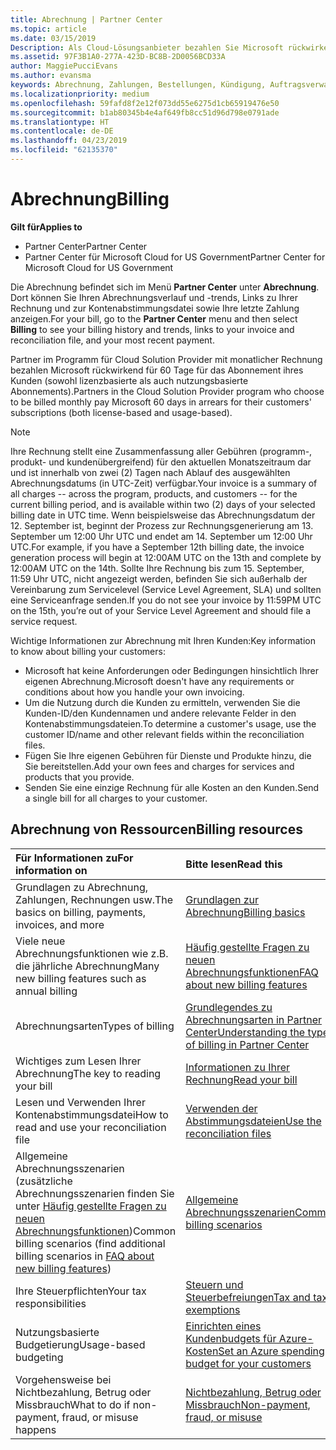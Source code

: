 ```yaml
---
title: Abrechnung | Partner Center
ms.topic: article
ms.date: 03/15/2019
Description: Als Cloud-Lösungsanbieter bezahlen Sie Microsoft rückwirkend für 60 Tage für die lizenzbasierten und die nutzungsbasierten Abonnements Ihrer Kunden.
ms.assetid: 97F3B1A0-277A-423D-BC8B-2D0056BCD33A
author: MaggiePucciEvans
ms.author: evansma
keywords: Abrechnung, Zahlungen, Bestellungen, Kündigung, Auftragsverwaltung, Nichtbezahlung, Betrug, Missbrauch, Steuern, Steuerbefreiungen, Kontenabstimmungsdateien, Kontenabstimmungsdatei
ms.localizationpriority: medium
ms.openlocfilehash: 59fafd8f2e12f073dd55e6275d1cb65919476e50
ms.sourcegitcommit: b1ab80345b4e4af649fb8cc51d96d798e0791ade
ms.translationtype: HT
ms.contentlocale: de-DE
ms.lasthandoff: 04/23/2019
ms.locfileid: "62135370"
---
```

# <a name="billing"></a><span data-ttu-id="247de-104">Abrechnung</span><span class="sxs-lookup"><span data-stu-id="247de-104">Billing</span></span>

<span data-ttu-id="247de-105">**Gilt für**</span><span class="sxs-lookup"><span data-stu-id="247de-105">**Applies to**</span></span>

-  <span data-ttu-id="247de-106">Partner Center</span><span class="sxs-lookup"><span data-stu-id="247de-106">Partner Center</span></span>
-  <span data-ttu-id="247de-107">Partner Center für Microsoft Cloud for US Government</span><span class="sxs-lookup"><span data-stu-id="247de-107">Partner Center for Microsoft Cloud for US Government</span></span>
 
 
<span data-ttu-id="247de-108">Die Abrechnung befindet sich im Menü **Partner Center** unter **Abrechnung**. Dort können Sie Ihren Abrechnungsverlauf und -trends, Links zu Ihrer Rechnung und zur Kontenabstimmungsdatei sowie Ihre letzte Zahlung anzeigen.</span><span class="sxs-lookup"><span data-stu-id="247de-108">For your bill, go to the **Partner Center** menu and then select **Billing** to see your billing history and trends, links to your invoice and reconciliation file, and your most recent payment.</span></span>

<span data-ttu-id="247de-109">Partner im Programm für Cloud Solution Provider mit monatlicher Rechnung bezahlen Microsoft rückwirkend für 60 Tage für das Abonnement ihres Kunden (sowohl lizenzbasierte als auch nutzungsbasierte Abonnements).</span><span class="sxs-lookup"><span data-stu-id="247de-109">Partners in the Cloud Solution Provider program who choose to be billed monthly pay Microsoft 60 days in arrears for their customers' subscriptions (both license-based and usage-based).</span></span>

> [!NOTE]  
> <span data-ttu-id="247de-110">Ihre Rechnung stellt eine Zusammenfassung aller Gebühren (programm-, produkt- und kundenübergreifend) für den aktuellen Monatszeitraum dar und ist innerhalb von zwei (2) Tagen nach Ablauf des ausgewählten Abrechnungsdatums (in UTC-Zeit) verfügbar.</span><span class="sxs-lookup"><span data-stu-id="247de-110">Your invoice is a summary of all charges -- across the program, products, and customers -- for the current billing period, and is available within two (2) days of your selected billing date in UTC time.</span></span> <span data-ttu-id="247de-111">Wenn beispielsweise das Abrechnungsdatum der 12. September ist, beginnt der Prozess zur Rechnungsgenerierung am 13. September um 12:00 Uhr UTC und endet am 14. September um 12:00 Uhr UTC.</span><span class="sxs-lookup"><span data-stu-id="247de-111">For example, if you have a September 12th billing date, the invoice generation process will begin at 12:00AM UTC on the 13th and complete by 12:00AM UTC on the 14th.</span></span> <span data-ttu-id="247de-112">Sollte Ihre Rechnung bis zum 15. September, 11:59 Uhr UTC, nicht angezeigt werden, befinden Sie sich außerhalb der Vereinbarung zum Servicelevel (Service Level Agreement, SLA) und sollten eine Serviceanfrage senden.</span><span class="sxs-lookup"><span data-stu-id="247de-112">If you do not see your invoice by 11:59PM UTC on the 15th, you’re out of your Service Level Agreement and should file a service request.</span></span> 

<span data-ttu-id="247de-113">Wichtige Informationen zur Abrechnung mit Ihren Kunden:</span><span class="sxs-lookup"><span data-stu-id="247de-113">Key information to know about billing your customers:</span></span>

-   <span data-ttu-id="247de-114">Microsoft hat keine Anforderungen oder Bedingungen hinsichtlich Ihrer eigenen Abrechnung.</span><span class="sxs-lookup"><span data-stu-id="247de-114">Microsoft doesn't have any requirements or conditions about how you handle your own invoicing.</span></span>
-   <span data-ttu-id="247de-115">Um die Nutzung durch die Kunden zu ermitteln, verwenden Sie die Kunden-ID/den Kundennamen und andere relevante Felder in den Kontenabstimmungsdateien.</span><span class="sxs-lookup"><span data-stu-id="247de-115">To determine a customer's usage, use the customer ID/name and other relevant fields within the reconciliation files.</span></span>
-   <span data-ttu-id="247de-116">Fügen Sie Ihre eigenen Gebühren für Dienste und Produkte hinzu, die Sie bereitstellen.</span><span class="sxs-lookup"><span data-stu-id="247de-116">Add your own fees and charges for services and products that you provide.</span></span>
-   <span data-ttu-id="247de-117">Senden Sie eine einzige Rechnung für alle Kosten an den Kunden.</span><span class="sxs-lookup"><span data-stu-id="247de-117">Send a single bill for all charges to your customer.</span></span>

## <a name="billing-resources"></a><span data-ttu-id="247de-118">Abrechnung von Ressourcen</span><span class="sxs-lookup"><span data-stu-id="247de-118">Billing resources</span></span>
|<span data-ttu-id="247de-119">**Für Informationen zu**</span><span class="sxs-lookup"><span data-stu-id="247de-119">**For information on**</span></span>   |<span data-ttu-id="247de-120">**Bitte lesen**</span><span class="sxs-lookup"><span data-stu-id="247de-120">**Read this**</span></span>    |
|:-----------------------------|:-----------------|
|<span data-ttu-id="247de-121">Grundlagen zu Abrechnung, Zahlungen, Rechnungen usw.</span><span class="sxs-lookup"><span data-stu-id="247de-121">The basics on billing, payments, invoices, and  more</span></span>   |[<span data-ttu-id="247de-122">Grundlagen zur Abrechnung</span><span class="sxs-lookup"><span data-stu-id="247de-122">Billing basics</span></span>](billing-basics.md)
|<span data-ttu-id="247de-123">Viele neue Abrechnungsfunktionen wie z.B. die jährliche Abrechnung</span><span class="sxs-lookup"><span data-stu-id="247de-123">Many new billing features such as annual billing</span></span>   |[<span data-ttu-id="247de-124">Häufig gestellte Fragen zu neuen Abrechnungsfunktionen</span><span class="sxs-lookup"><span data-stu-id="247de-124">FAQ about new billing features</span></span>](faq-about-new-billing-features.md)|
|<span data-ttu-id="247de-125">Abrechnungsarten</span><span class="sxs-lookup"><span data-stu-id="247de-125">Types of billing</span></span>   |[<span data-ttu-id="247de-126">Grundlegendes zu Abrechnungsarten in Partner Center</span><span class="sxs-lookup"><span data-stu-id="247de-126">Understanding the types of billing in Partner Center</span></span>](billing-different-types.md)   |
|<span data-ttu-id="247de-127">Wichtiges zum Lesen Ihrer Abrechnung</span><span class="sxs-lookup"><span data-stu-id="247de-127">The key to reading your bill</span></span>   |[<span data-ttu-id="247de-128">Informationen zu Ihrer Rechnung</span><span class="sxs-lookup"><span data-stu-id="247de-128">Read your bill</span></span>](read-your-bill.md)   |
|<span data-ttu-id="247de-129">Lesen und Verwenden Ihrer Kontenabstimmungsdatei</span><span class="sxs-lookup"><span data-stu-id="247de-129">How to read and use your reconciliation file</span></span>   |[<span data-ttu-id="247de-130">Verwenden der Abstimmungsdateien</span><span class="sxs-lookup"><span data-stu-id="247de-130">Use the reconciliation files</span></span>](use-the-reconciliation-files.md)|
|<span data-ttu-id="247de-131">Allgemeine Abrechnungsszenarien (zusätzliche Abrechnungsszenarien finden Sie unter [Häufig gestellte Fragen zu neuen Abrechnungsfunktionen](faq-about-new-billing-features.md))</span><span class="sxs-lookup"><span data-stu-id="247de-131">Common billing scenarios (find additional billing scenarios in [FAQ about new billing features](faq-about-new-billing-features.md))</span></span>|[<span data-ttu-id="247de-132">Allgemeine Abrechnungsszenarien</span><span class="sxs-lookup"><span data-stu-id="247de-132">Common billing scenarios</span></span>](common-billing-scenarios.md)|
|<span data-ttu-id="247de-133">Ihre Steuerpflichten</span><span class="sxs-lookup"><span data-stu-id="247de-133">Your tax responsibilities</span></span>   | [<span data-ttu-id="247de-134">Steuern und Steuerbefreiungen</span><span class="sxs-lookup"><span data-stu-id="247de-134">Tax and tax exemptions</span></span>](tax-and-tax-exemptions.md)|
|<span data-ttu-id="247de-135">Nutzungsbasierte Budgetierung</span><span class="sxs-lookup"><span data-stu-id="247de-135">Usage-based budgeting</span></span>    |[<span data-ttu-id="247de-136">Einrichten eines Kundenbudgets für Azure-Kosten</span><span class="sxs-lookup"><span data-stu-id="247de-136">Set an Azure spending budget for your customers</span></span>](set-an-azure-spending-budget-for-your-customers.md)|
|<span data-ttu-id="247de-137">Vorgehensweise bei Nichtbezahlung, Betrug oder Missbrauch</span><span class="sxs-lookup"><span data-stu-id="247de-137">What to do if non-payment, fraud, or misuse happens</span></span>   |[<span data-ttu-id="247de-138">Nichtbezahlung, Betrug oder Missbrauch</span><span class="sxs-lookup"><span data-stu-id="247de-138">Non-payment, fraud, or misuse</span></span>](non-payment--fraud--or-misuse.md)|




















